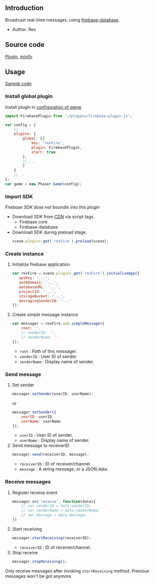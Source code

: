 ## Introduction

Broadcast real-time messages, using [firebase-database](https://firebase.google.com/docs/database/).

- Author: Rex

## Source code

[Plugin](https://github.com/rexrainbow/phaser3-rex-notes/blob/master/plugins/firebase-plugin.js), [minify](https://github.com/rexrainbow/phaser3-rex-notes/blob/master/plugins/dist/rexfirebaseplugin.min.js)

## Usage

[Sample code](https://github.com/rexrainbow/phaser3-rex-notes/blob/master/examples/firebase-simplemessage)

### Install global plugin

Install plugin in [configuration of game](game.md#configuration)

```javascript
import FirebasePlugin from './plugins/firebase-plugin.js';

var config = {
    // ...
    plugins: {
        global: [{
            key: 'rexFire',
            plugin: FirebasePlugin,
            start: true
        },
        // ...
        ]
    }
    // ...
};
var game = new Phaser.Game(config);
```

### Import SDK

*Firebase SDK dose not boundle into this plugin*

- Download SDK from [CDN](https://firebase.google.com/docs/web/setup/#libraries-cdn) via script tags.
    - Firebase core
    - Firebase-database
- Download SDK during preload stage.
    ```javascript
    scene.plugins.get('rexFire').preload(scene);
    ```

### Create instance

1. Initialize firebase application
    ```javascript
    var rexFire = scene.plugins.get('rexFire').initializeApp({
       apiKey: '...',
       authDomain: '...',
       databaseURL: '...',
       projectId: '...',
       storageBucket: '...',
       messagingSenderId: '...'
    });
    ```
2. Create simple message instance
    ```javascript
    var messager = rexFire.add.simpleMessage({
        root: '',
        // senderID: '',
        // senderName: ''
    });
    ```
    - `root` : Path of this messager.
    - `senderID` : User ID of sender.
    - `senderName` : Display name of sender.

### Send message

1. Set sender
    ```javascript
    messager.setSender(userID, userName);
    ```
    or
    ```javascript
    messager.setSender({
        userID: userID,
        userName: userName
    });
    ```
    - `userID` : User ID of sender.
    - `userName` : Display name of sender.
1. Send message to receiverID
    ```javascript
    messager.send(receiverID, message);
    ```
    - `receiverID` : ID of receiver/channel.
    - `message` : A string message, or a JSON data.

### Receive messages

1. Register receive event
    ```javascript
    messager.on('receive', function(data){
        // var senderID = data.senderID;
        // var senderName = data.senderName;
        // var message = data.message;
    })
    ```
1. Start receiving
    ```javascript
    messager.startReceiving(receiverID);
    ```
    - `receiverID` : ID of receiver/channel.
1. Stop receive
    ```javascript
    messager.stopReceiving();
    ```

Only receive messages after invoking `startReceiving` method. Previous messages won't be got anymore.
